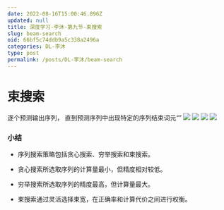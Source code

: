 ```yaml
---
date: 2022-08-16T15:00:46.896Z
updated: null
title: 深度学习-李沐-第九节-束搜索
slug: beam-search
oid: 66bf5c74ddb9a5c338a2496a
categories: DL-李沐
type: post
permalink: /posts/DL-李沐/beam-search
---
```



# 束搜索

逐个预测输出序列， 直到预测序列中出现特定的序列结束词元“<eos>”
![](https://qiniu.kanes.top/blog/38d1048b.png)
![](https://qiniu.kanes.top/blog/ef2d1519.png)
![](https://qiniu.kanes.top/blog/4087e1e9.png)
![](https://qiniu.kanes.top/blog/3529f34a.png)

### 小结

* 序列搜索策略包括贪心搜索、穷举搜索和束搜索。

* 贪心搜索所选取序列的计算量最小，但精度相对较低。

* 穷举搜索所选取序列的精度最高，但计算量最大。

* 束搜索通过灵活选择束宽，在正确率和计算代价之间进行权衡。